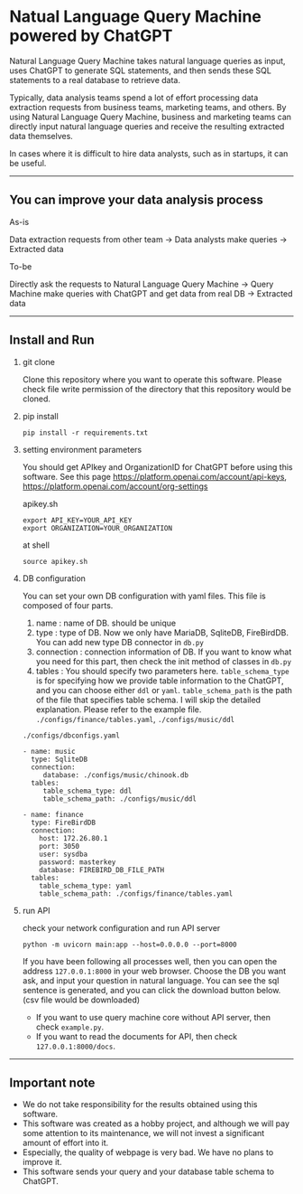 # Natual Language Query Machine powered by ChatGPT

Natural Language Query Machine takes natural language queries as input, uses ChatGPT to generate SQL statements, and then sends these SQL statements to a real database to retrieve data.

Typically, data analysis teams spend a lot of effort processing data extraction requests from business teams, marketing teams, and others. By using Natural Language Query Machine, business and marketing teams can directly input natural language queries and receive the resulting extracted data themselves.

In cases where it is difficult to hire data analysts, such as in startups, it can be useful.

-----------
## You can improve your data analysis process

As-is

Data extraction requests from other team -> Data analysts make queries -> Extracted data

To-be

Directly ask the requests to Natural Language Query Machine -> Query Machine make queries with ChatGPT and get data from real DB -> Extracted data 

------------


## Install and Run
1. git clone
   
   Clone this repository where you want to operate this software.
   Please check file write permission of the directory that this repository would be cloned.
2. pip install 
   ```
   pip install -r requirements.txt
   ```
3. setting environment parameters

   You should get APIkey and OrganizationID for ChatGPT before using this software. 
   See this page https://platform.openai.com/account/api-keys, https://platform.openai.com/account/org-settings
   
   apikey.sh 
   ```
   export API_KEY=YOUR_API_KEY
   export ORGANIZATION=YOUR_ORGANIZATION
   ```

   at shell
   ```
   source apikey.sh
   ```
4. DB configuration

   You can set your own DB configuration with yaml files. This file is composed of four parts. 
   1. name : name of DB. should be unique
   2. type : type of DB. Now we only have MariaDB, SqliteDB, FireBirdDB. You can add new type DB connector in `db.py`
   3. connection : connection information of DB. If you want to know what you need for this part, then check the init method of classes in `db.py` 
   4. tables : You should specify two parameters here. `table_schema_type` is for specifying how we provide table information to the ChatGPT, and you can choose either `ddl` or `yaml`. `table_schema_path` is the path of the file that specifies table schema. I will skip the detailed explanation. Please refer to the example file. `./configs/finance/tables.yaml`, `./configs/music/ddl`

    `./configs/dbconfigs.yaml`
   ```
   - name: music
     type: SqliteDB
     connection:
        database: ./configs/music/chinook.db
     tables:
        table_schema_type: ddl
        table_schema_path: ./configs/music/ddl

   - name: finance
     type: FireBirdDB
     connection:
       host: 172.26.80.1
       port: 3050
       user: sysdba
       password: masterkey
       database: FIREBIRD_DB_FILE_PATH
     tables:
       table_schema_type: yaml
       table_schema_path: ./configs/finance/tables.yaml

   ```
5. run API

   check your network configuration and run API server
   ```
   python -m uvicorn main:app --host=0.0.0.0 --port=8000
   ```
   If you have been following all processes well, then you can open the address `127.0.0.1:8000` in your web browser.
   Choose the DB you want ask, and input your question in natural language.
   You can see the sql sentence is generated, and you can click the download button below. (csv file would be downloaded)

   - If you want to use query machine core without API server, then check `example.py`.
   - If you want to read the documents for API, then check `127.0.0.1:8000/docs`.


----------

## Important note
- We do not take responsibility for the results obtained using this software.
- This software was created as a hobby project, and although we will pay some attention to its maintenance, we will not invest a significant amount of effort into it.
- Especially, the quality of webpage is very bad. We have no plans to improve it.
- This software sends your query and your database table schema to ChatGPT.
